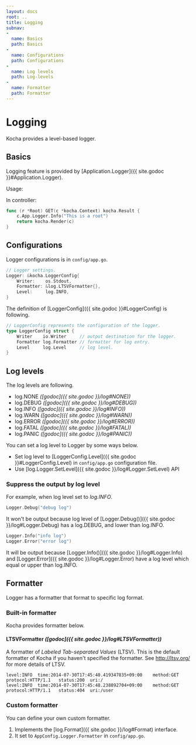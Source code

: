 ```yaml
---
layout: docs
root: ..
title: Logging
subnav:
-
  name: Basics
  path: Basics
-
  name: Configurations
  path: Configurations
-
  name: Log levels
  path: Log-levels
-
  name: Formatter
  path: Formatter
---
```


# Logging <a id="Logging"></a>

Kocha provides a level-based logger.

## Basics <a id="Basics"></a>

Logging feature is provided by [Application.Logger]({{ site.godoc }}#Application.Logger).

Usage:

In controller:

```go
func (r *Root) GET(c *kocha.Context) kocha.Result {
    c.App.Logger.Info("This is a root")
    return kocha.Render(c)
}
```

## Configurations <a id="Configurations"></a>

Logger configurations is in `config/app.go`.

```go
// Logger settings.
Logger: &kocha.LoggerConfig{
    Writer:    os.Stdout,
    Formatter: &log.LTSVFormatter{},
    Level:     log.INFO,
}
```

The definition of [LoggerConfig]({{ site.godoc }}#LoggerConfig) is following.

```go
// LoggerConfig represents the configuration of the logger.
type LoggerConfig struct {
    Writer    io.Writer     // output destination for the logger.
    Formatter log.Formatter // formatter for log entry.
    Level     log.Level     // log level.
}
```

## Log levels <a id="Log-levels"></a>

The log levels are following.

* log.NONE *([godoc]({{ site.godoc }}/log#NONE))*
* log.DEBUG *([godoc]({{ site.godoc }}/log#DEBUG))*
* log.INFO *([godoc]({{ site.godoc }}/log#INFO))*
* log.WARN *([godoc]({{ site.godoc }}/log#WARN))*
* log.ERROR *([godoc]({{ site.godoc }}/log#ERROR))*
* log.FATAL *([godoc]({{ site.godoc }}/log#FATAL))*
* log.PANIC *([godoc]({{ site.godoc }}/log#PANIC))*

You can set a log level to Logger by some ways below.

* Set log level to [LoggerConfig.Level]({{ site.godoc }}#LoggerConfig.Level) in `config/app.go` configuration file.
* Use [log.Logger.SetLevel]({{ site.godoc }}/log#Logger.SetLevel) API

### Suppress the output by log level

For example, when log level set to *log.INFO*.

```go
Logger.Debug("debug log")
```

It won't be output because log level of [Logger.Debug()]({{ site.godoc }}/log#Logger.Debug) has a log.DEBUG, and lower than log.INFO.

```go
Logger.Info("info log")
Logger.Error("error log")
```

It will be output because [Logger.Info()]({{ site.godoc }}/log#Logger.Info) and [Logger.Error]({{ site.godoc }}/log#Logger.Error) have a log level which equal or upper than log.INFO.

## Formatter <a id="Formatter"></a>

Logger has a formatter that format to specific log format.

### Built-in formatter <a id="Built-in-formatter"></a>

Kocha provides formatter below.

#### LTSVFormatter *([godoc]({{ site.godoc }}/log#LTSVFormatter))*

A formatter of *Labeled Tab-separated Values* (LTSV).
This is the default formatter of Kocha if you haven't specified the formatter.
See http://ltsv.org/ for more details of LTSV.

```text
level:INFO	time:2014-07-30T17:45:40.419347835+09:00	method:GET	protocol:HTTP/1.1	status:200	uri:/
level:INFO	time:2014-07-30T17:45:48.238892704+09:00	method:GET	protocol:HTTP/1.1	status:404	uri:/user
```

### Custom formatter <a id="Custom-formatter"></a>

You can define your own custom formatter.

1. Implements the [log.Format]({{ site.godoc }}/log#Format) interface.
1. It set to `AppConfig.Logger.Formatter` in `config/app.go`.
